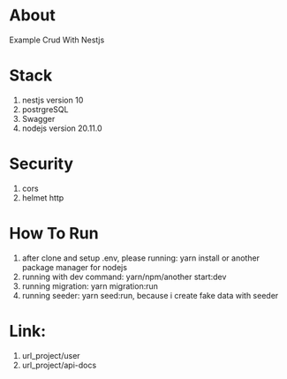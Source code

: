 # About
Example Crud With Nestjs

# Stack
1. nestjs version 10
2. postrgreSQL
3. Swagger
4. nodejs version 20.11.0

# Security
1. cors
2. helmet http

# How To Run
1. after clone and setup .env, please running: yarn install or another package manager for nodejs
2. running with dev command: yarn/npm/another start:dev
3. running migration: yarn migration:run
4. running seeder: yarn seed:run, because i create fake data with seeder

# Link:
1. url_project/user
2. url_project/api-docs